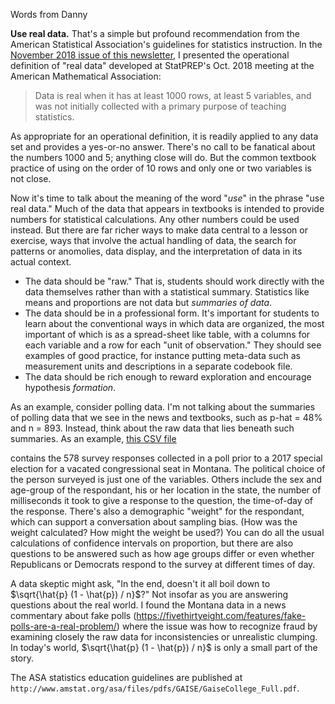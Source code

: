 Words from Danny

**Use real data.** That's a simple but profound recommendation from the American Statistical Association's guidelines for statistics instruction. In the [November 2018 issue of this newsletter](http://statprep.org/wp-content/uploads/2018/11/Back-to-School-Newsletter-11.01.pdf), I presented the operational definition of "real data" developed at StatPREP's Oct. 2018 meeting at the American Mathematical Association:

> Data is real when it has at least 1000 rows, at least 5 variables, and was not initially collected with a primary purpose of teaching statistics.

As appropriate for an operational definition, it is readily applied to any data set and provides a yes-or-no answer. There's no call to be fanatical about the numbers 1000 and 5; anything close will do. But the common textbook practice of using on the order of 10 rows and only one or two variables is not close.

Now it's time to talk about the meaning of the word "*use*" in the phrase "use real data." Much of the data that appears in textbooks is intended to provide numbers for statistical calculations. Any other numbers could be used instead. But there are far richer ways to make data central to a lesson or exercise, ways that involve the actual handling of data, the search for patterns or anomolies, data display, and the interpretation of data in its actual context. 

- The data should be "raw." That is, students should work directly with the data themselves rather than with a statistical summary. Statistics like means and proportions are not data but *summaries of data*. 
- The data should be in a professional form. It's important for students to learn about the conventional ways in which data are organized, the most important of which is as a spread-sheet like table, with a columns for each variable and a row for each "unit of observation." They should see examples of good practice, for instance putting meta-data such as measurement units and descriptions in a separate codebook file. 
- The data should be rich enough to reward exploration and encourage hypothesis *formation*.

As an example, consider polling data. I'm not talking about the summaries of polling data that we see in the news and textbooks, such as p-hat = 48% and n = 893. Instead, think about the raw data that lies beneath such summaries. As an example, [this CSV file](https://raw.githubusercontent.com/StatPREP/Newsletters/master/2019-02/Montana_poll.csv) 
<!-- or https://www.dropbox.com/s/xfupf3n5mscpg9z/Montana_poll.csv?dl=0 --> 
contains the 578 survey responses collected in a poll prior to a 2017 special election for a vacated congressional seat in Montana. The political choice of the person surveyed is just one of the variables. Others include the sex and age-group of the respondant, his or her location in the state, the number of milliseconds it took to give a response to the question, the time-of-day of the response. There's also a demographic "weight" for the respondant, which can support a conversation about sampling bias. (How was the weight calculated? How might the weight be used?) You can do all the usual calculations of confidence intervals on proportion, but there are also questions to be answered such as how age groups differ or even whether Republicans or Democrats respond to the survey at different times of day. 

A data skeptic might ask, "In the end, doesn't it all boil down to $\sqrt{\hat{p} (1 - \hat{p}) / n}$?" Not insofar as you are answering questions about the real world. I found the Montana data in a news commentary about fake polls (<https://fivethirtyeight.com/features/fake-polls-are-a-real-problem/>) where the issue was how to recognize fraud by examining closely the raw data for inconsistencies or unrealistic clumping. In today's world, $\sqrt{\hat{p} (1 - \hat{p}) / n}$ is only a small part of the story.




The ASA statistics education guidelines are published at `http://www.amstat.org/asa/files/pdfs/GAISE/GaiseCollege_Full.pdf`.